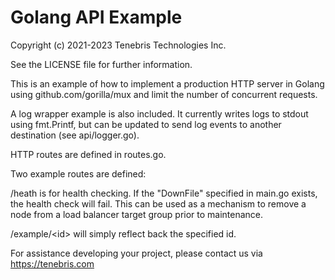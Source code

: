 # Golang API Example

Copyright (c) 2021-2023 Tenebris Technologies Inc.

See the LICENSE file for further information.

This is an example of how to implement a production HTTP server in Golang using github.com/gorilla/mux 
and limit the number of concurrent requests.

A log wrapper example is also included. It currently writes logs to stdout using fmt.Printf, but can be updated to send
log events to another destination (see api/logger.go).

HTTP routes are defined in routes.go.

Two example routes are defined:

/heath is for health checking. If the "DownFile" specified in main.go exists, the health check will fail. This can be
used as a mechanism to remove a node from a load balancer target group prior to maintenance.

/example/\<id\> will simply reflect back the specified id.

For assistance developing your project, please contact us via
https://tenebris.com
